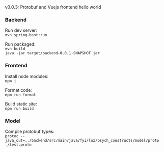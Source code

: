
v0.0.3: Protobuf and Vuejs frontend hello world


### Backend

Run dev server:\
`mvn spring-boot:run`

Run packaged:\
`mvn build`\
`java -jar target/backend-0.0.1-SNAPSHOT.jar`


### Frontend

Install node modules:\
`npm i`

Format code:\
`npm run format`

Build static site:\
`npm run build`


### Model

Compile protobuf types:\
`protoc --java_out=../backend/src/main/java/fyi/lnz/psych_constructs/model/proto ./test.proto`